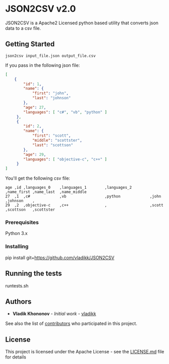 # JSON2CSV v2.0

JSON2CSV is a Apache2 Licensed python based utility that converts json data to a csv file.

## Getting Started

```
json2csv input_file.json output_file.csv
```

If you pass in the following json file:
``` json
[
    {
        "id": 1,
        "name": {
            "first": "john",
            "last": "johnson"
        },
        "age": 27,
        "languages": [ "c#", "vb", "python" ]
     },
     {
        "id": 2,
        "name": {
            "first": "scott",
            "middle": "scottster",
            "last": "scottson"
        },
        "age": 29,
        "languages": [ "objective-c", "c++" ]
     }
]
```

You'll get the following csv file:
```
age ,id ,languages_0    ,languages_1        ,languages_2        ,name_first ,name_last  ,name_middle
27  ,1  ,c#             ,vb                 ,python             ,john       ,johnson    ,
29  ,2  ,objective-c    ,c++                ,                   ,scott      ,scottson   ,scottster
```

### Prerequisites

Python 3.x

### Installing

pip install git+https://github.com/vladikk/JSON2CSV

## Running the tests

runtests.sh

## Authors

* **Vladik Khononov** - *Initial work* - [vladikk](https://github.com/vladikk)

See also the list of [contributors](https://github.com/vladikk/JSON2CSV/contributors) who participated in this project.

## License

This project is licensed under the Apache License - see the [LICENSE.md](LICENSE.md) file for details
